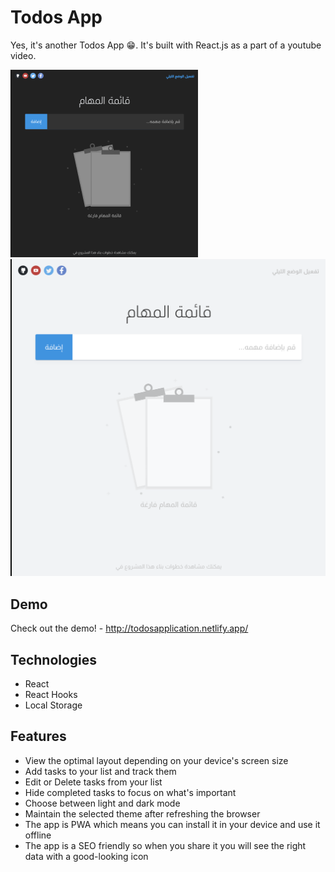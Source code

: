 # Todos App

Yes, it's another Todos App 😁. It's built with React.js as a part of a youtube video.


<img src="/public/screenshot-dark-mode.png" alt="screenshot-dark-mode"/>
<img src="/public/screenshot-light-mode.png" alt="screenshot-light-mode"/>

## Demo

Check out the demo! - http://todosapplication.netlify.app/

## Technologies

- React
- React Hooks
- Local Storage

## Features

- View the optimal layout depending on your device's screen size
- Add tasks to your list and track them
- Edit or Delete tasks from your list 
- Hide completed tasks to focus on what's important
- Choose between light and dark mode
- Maintain the selected theme after refreshing the browser
- The app is PWA which means you can install it in your device and use it offline
- The app is a SEO friendly so when you share it you will see the right data with a good-looking icon
